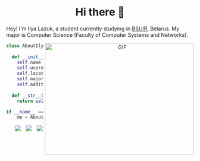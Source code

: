 <h1 align='center'> Hi there 👋</h1>


Hey! I'm Ilya Lazuk, a student currently studying in <a href='https://www.bsuir.by/en'>BSUIR</a>, Belarus. My major is Computer Science (Faculty of Computer Systems and Networks).

<a target="_blank" align="center">
  <img align="right" top="500" height="300" width="400" alt="GIF" src="https://media.giphy.com/media/SWoSkN6DxTszqIKEqv/giphy.gif">
</a>

```python
class AboutIlya():
    
  def __init__(self):
    self.name = "Ilya Lazuk"
    self.username = "LaRtik"
    self.location = "Minsk, Belarus"
    self.major = "Computer Science"
    self.additional = "5+ years of competitive programming"
  
  def __str__(self):
    return self.name

if __name__ == '__main__':
    me = AboutIlya()
```

<p align="center">

 <div align="center"  class="icons-social" style="margin-left: 10px;">
        <a style="margin-left: 10px;"  target="_blank" href="https://www.linkedin.com/in/ilya-lazuk/">
			<img src="https://img.icons8.com/doodle/40/000000/linkedin--v2.png"></a>
        <a style="margin-left: 10px;" target="_blank" href="https://github.com/LaRtik">
		<img src="https://img.icons8.com/doodle/40/000000/github--v1.png"></a>
    <a style="margin-left: 10px;" target="_blank" href="https://t.me/lartik21">
		<img src="https://img.icons8.com/doodle/40/000000/telegram"></a>
    
   </div>
</p>

